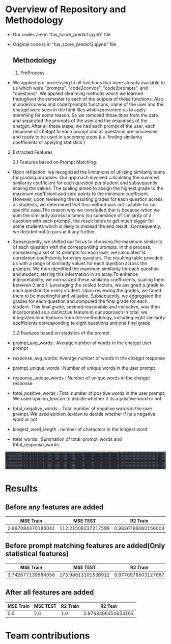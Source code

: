 # Overview of Repository and Methodology

- Our codes are in "hw_score_predict.ipynb" file
- Original code is in "hw_score_predict2.ipynb" file

  ## Methodology

  1. PreProcess
 - We applied pre-processing to all functions that were already available to us which were "prompts", "code2convos", "code2prompts", and "questions".  We applied stemming methods which we learned throughout the semester to each of the outputs of these functions. Also, in code2convos and code2prompts functions, name of the user and the chatgpt were seen in the html files which prevented us to apply stemming for some reason. So we removed those titles from the data and separated the prompts of the user and the responses of the chatgpt. After all these steps, we had each prompt of the user, each response of chatgpt to each prompt and all questions pre-processed and ready to be used in upcoming steps (i.e. finding similarity coefficients or applying statistics.)

  2. Extracted Features

     2.1 Features based on Prompt Matching.

  - Upon reflection, we recognized the limitations of utilizing similarity sums for grading purposes. Our approach involved calculating the summed similarity coefficient for each question per student and subsequently scaling the values. The scaling aimed to assign the highest grade to the maximum coefficient and zero points to the minimum coefficient. However, upon reviewing the resulting grades for each question across all students, we determined that this method was not suitable for our specific case.The reason why we concluded that is because when we sum the similarity across columns (so summation of similarity of a question with each prompt), the result tends to get much bigger for some students which is likely to mislead the end result. .Consequently, we decided not to pursue it any further.
  - Subsequently, we shifted our focus to choosing the maximum similarity of each question with the corresponding prompts. In this process, considering a set of 14 prompts for each user, we calculated 14 correlation coefficients for every question. The resulting table provided us with a range of similarity values for each question across the prompts. We then identified the maximum similarity for each question and student, storing this information in an array.To enhance interpretability, we normalized these similarity coefficients, scaling them between 0 and 1. Leveraging the scaled factors, we assigned a grade to each question for every student. Upon reviewing the grades, we found them to be meaningful and valuable. Subsequently, we aggregated the grades for each question and computed the final grade for each student. This final grade, seemed reasonable and indicative, was then incorporated as a distinctive feature in our approach.In total, we integrated nine features from this methodology, including eight similarity coefficients corresponding to eight questions and one final grade.

    2.2 Features based on statistics of the prompt.

  - prompt_avg_words : Average number of words in the chatgpt user prompt
  - response_avg_words: Average number of words in the chatgpt response
  - prompt_unique_words : Number of unique words in the user prompt
  - response_unique_words : Number of unique words in the chatgpt response
  - total_positive_words : Total number of positive words in the user prompt. We used opinion_lexicon to decide whether if its a positive word or not
  - total_negative_words: : Total number of negative words in the user prompt. We used opinion_lexicon to decide whether if its a negative word or not
  - longest_word_length : number of characters in the longest word
  - total_words : Summation of total_prompt_words and total_response_words.

![Feature Table](/images/Feature-Table.png)

# Results
## Before any features are added

| MSE Train         | MSE TEST           | R2 Train           | R2 Test                |
| ----------------- | ------------------ | ------------------ | ---------------------- |
| 2.667084370186041 | 112.21508237217598 | 0.9836796060156004 | 0.00044998314554067775 |

## Before prompt matching features are added(Only statistical features)

| MSE Train         | MSE TEST           | R2 Train           | R2 Test             |
| ----------------- | ------------------ | ------------------ | ------------------- |
| 3.742677139584356 | 173.98013101536912 | 0.9770978503127887 | -0.5497189790583146 |

## After all features are added

| MSE Train | MSE TEST | R2 Train | R2 Test            |
| --------- | -------- | -------- | ------------------ |
| 0.0       | 2.6      | 1.0      | 0.9768406350654163 |



# Team contributions
